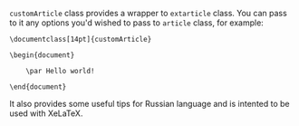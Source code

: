 `customArticle` class provides a wrapper to `extarticle` class. You can pass to it any options you'd wished to pass to `article` class, for example:

```
\documentclass[14pt]{customArticle}

\begin{document}

	\par Hello world!

\end{document}
```

It also provides some useful tips for Russian language and is intented to be used with XeLaTeX.